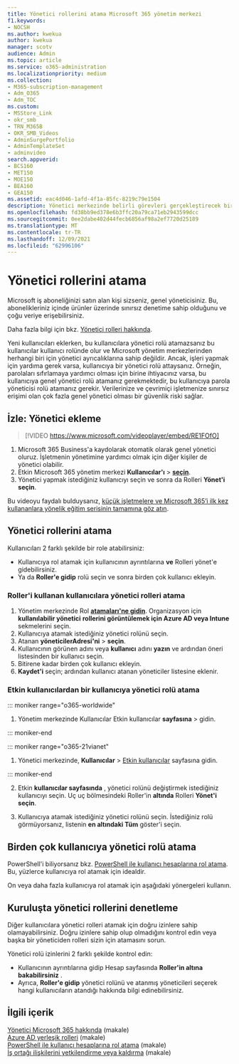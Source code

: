 ```yaml
---
title: Yönetici rollerini atama Microsoft 365 yönetim merkezi
f1.keywords:
- NOCSH
ms.author: kwekua
author: kwekua
manager: scotv
audience: Admin
ms.topic: article
ms.service: o365-administration
ms.localizationpriority: medium
ms.collection:
- M365-subscription-management
- Adm_O365
- Adm_TOC
ms.custom:
- MSStore_Link
- okr_smb
- TRN_M365B
- OKR_SMB_Videos
- AdminSurgePortfolio
- AdminTemplateSet
- adminvideo
search.appverid:
- BCS160
- MET150
- MOE150
- BEA160
- GEA150
ms.assetid: eac4d046-1afd-4f1a-85fc-8219c79e1504
description: Yönetici merkezinde belirli görevleri gerçekleştirecek bir kullanıcıya veya işletmedeki birden çok kullanıcıya yönetici rolleri atamayı öğrenin.
ms.openlocfilehash: fd38bb9ed378e6b3ffc20a79ca71eb2943599dcc
ms.sourcegitcommit: 0ee2dabe402d44fecb6856af98a2ef7720d25189
ms.translationtype: MT
ms.contentlocale: tr-TR
ms.lasthandoff: 12/09/2021
ms.locfileid: "62996106"
---
```

# <a name="assign-admin-roles"></a>Yönetici rollerini atama

Microsoft iş aboneliğinizi satın alan kişi sizseniz, genel yöneticisiniz. Bu, abonelikleriniz içinde ürünler üzerinde sınırsız denetime sahip olduğunu ve çoğu veriye erişebilirsiniz.

Daha fazla bilgi için bkz. [Yönetici rolleri hakkında](about-admin-roles.md).

Yeni kullanıcıları eklerken, bu kullanıcılara yönetici rolü atamazsanız bu kullanıcılar kullanıcı rolünde olur ve Microsoft  yönetim merkezlerinden herhangi biri için yönetici ayrıcalıklarına sahip değildir. Ancak, işleri yapmak için yardıma gerek varsa, kullanıcıya bir yönetici rolü attaysanız. Örneğin, parolaları sıfırlamaya yardımcı olması için birine ihtiyacınız varsa, bu kullanıcıya genel yönetici rolü atamanız gerekmektedir, bu kullanıcıya parola yöneticisi rolü atamanız gerekir. Verilerinize ve çevrimiçi işletmenize sınırsız erişimi olan çok fazla genel yönetici olması bir güvenlik riski sağlar.

## <a name="watch-add-an-admin"></a>İzle: Yönetici ekleme

> [!VIDEO https://www.microsoft.com/videoplayer/embed/RE1FOfO] 

1. Microsoft 365 Business'a kaydolarak otomatik olarak genel yönetici oluruz. İşletmenin yönetimine yardımcı olmak için diğer kişiler de yönetici olabilir. 
1. Etkin Microsoft 365 yönetim merkezi **Kullanıcılar'ı** >  <a href="https://go.microsoft.com/fwlink/p/?linkid=834822" target="_blank">**seçin**</a>.
1. Yönetici yapmak istediğiniz kullanıcıyı seçin ve sonra da Rolleri **Yönet'i seçin**.

Bu videoyu faydalı bulduysanız, [küçük işletmelere ve Microsoft 365’i ilk kez kullananlara yönelik eğitim serisinin tamamına göz atın](../../business-video/index.yml).

## <a name="assign-admin-roles"></a>Yönetici rollerini atama 

Kullanıcıları 2 farklı şekilde bir role atabilirsiniz:

- Kullanıcıya rol atamak için kullanıcının ayrıntılarına **ve** Rolleri yönet'e gidebilirsiniz.
- Ya da **Roller'e gidip** rolü seçin ve sonra birden çok kullanıcı ekleyin.

### <a name="assign-admin-roles-to-users-using-roles"></a>Roller'i kullanan kullanıcılara yönetici rolleri atama

1. Yönetim merkezinde Rol <a href="https://go.microsoft.com/fwlink/p/?linkid=2097861" target="_blank">**atamaları'ne gidin**</a>. Organizasyon için **kullanılabilir yönetici** **rollerini görüntülemek için Azure AD veya Intune** sekmelerini seçin.
2. Kullanıcıya atamak istediğiniz yönetici rolünü seçin.
3. Atanan **yöneticilerAdresi'ni** >  **seçin**.
4. Kullanıcının görünen adını veya **kullanıcı** adını **yazın** ve ardından öneri listesinden bir kullanıcı seçin.
5. Bitirene kadar birden çok kullanıcı ekleyin.
6. **Kaydet'i** seçin; ardından kullanıcı atanan yöneticiler listesine eklenir.

### <a name="assign-a-user-to-an-admin-role-from-active-users"></a>Etkin kullanıcılardan bir kullanıcıya yönetici rolü atama

::: moniker range="o365-worldwide"

1. Yönetim merkezinde Kullanıcılar Etkin kullanıcılar **sayfasına** > gidin.[](https://go.microsoft.com/fwlink/p/?linkid=834822)

::: moniker-end

::: moniker range="o365-21vianet"

1. Yönetici merkezinde, **Kullanıcılar** > <a href="https://go.microsoft.com/fwlink/p/?linkid=850628" target="_blank">Etkin kullanıcılar</a> sayfasına gidin.

::: moniker-end

2. Etkin **kullanıcılar sayfasında** , yönetici rolünü değiştirmek istediğiniz kullanıcıyı seçin. Uç uç bölmesindeki Roller'in **altında** Rolleri **Yönet'i seçin**.

3. Kullanıcıya atamak istediğiniz yönetici rolünü seçin. İstediğiniz rolü görmüyorsanız, listenin **en altındaki Tüm** göster'i seçin.

## <a name="assign-admin-roles-to-multiple-users"></a>Birden çok kullanıcıya yönetici rolü atama

PowerShell'i biliyorsanız bkz. [PowerShell ile kullanıcı hesaplarına rol atama](../../enterprise/assign-roles-to-user-accounts-with-microsoft-365-powershell.md). Bu, yüzlerce kullanıcıya rol atamak için idealdir.
  
On veya daha fazla kullanıcıya rol atamak için aşağıdaki yönergeleri kullanın.

## <a name="check-admin-roles-in-your-organization"></a>Kuruluşta yönetici rollerini denetleme

Diğer kullanıcılara yönetici rolleri atamak için doğru izinlere sahip olamayabilirsiniz. Doğru izinlere sahip olup olmadığını kontrol edin veya başka bir yöneticiden rolleri sizin için atamasını sorun.

Yönetici rolü izinlerini 2 farklı şekilde kontrol edin:

- Kullanıcının ayrıntılarına gidip Hesap sayfasında **Roller'in altına** **bakabilirsiniz** .
- Ayrıca, **Roller'e gidip** yönetici rolünü ve atanmış yöneticileri seçerek hangi kullanıcıların atandığı hakkında bilgi edinebilirsiniz.

## <a name="related-content"></a>İlgili içerik

[Yönetici Microsoft 365 hakkında](about-admin-roles.md) (makale)\
[Azure AD yerleşik rolleri](/azure/active-directory/roles/permissions-reference) (makale)\
[PowerShell ile kullanıcı hesaplarına rol atama](../../enterprise/assign-roles-to-user-accounts-with-microsoft-365-powershell.md) (makale)\
[İş ortağı ilişkilerini yetkilendirme veya kaldırma](../misc/add-partner.md) (makale)